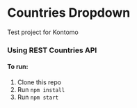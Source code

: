 # Countries Dropdown
Test project for Kontomo

### Using REST Countries API

#### To run:
1. Clone this repo
2. Run `npm install`
3. Run `npm start`

